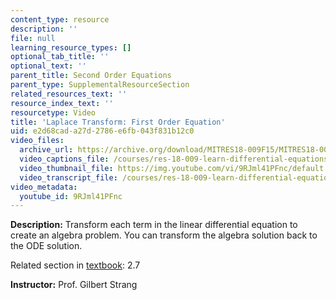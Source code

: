 ```yaml
---
content_type: resource
description: ''
file: null
learning_resource_types: []
optional_tab_title: ''
optional_text: ''
parent_title: Second Order Equations
parent_type: SupplementalResourceSection
related_resources_text: ''
resource_index_text: ''
resourcetype: Video
title: 'Laplace Transform: First Order Equation'
uid: e2d68cad-a27d-2786-e6fb-043f831b12c0
video_files:
  archive_url: https://archive.org/download/MITRES18-009F15/MITRES18-009F15_2_7_LaplaceFirstOrder_300k.mp4
  video_captions_file: /courses/res-18-009-learn-differential-equations-up-close-with-gilbert-strang-and-cleve-moler-fall-2015/4f083452871952dfb47ff3d495de4e94_9RJml41PFnc.vtt
  video_thumbnail_file: https://img.youtube.com/vi/9RJml41PFnc/default.jpg
  video_transcript_file: /courses/res-18-009-learn-differential-equations-up-close-with-gilbert-strang-and-cleve-moler-fall-2015/cc346d5f187502e88c84566092c098ac_9RJml41PFnc.pdf
video_metadata:
  youtube_id: 9RJml41PFnc
---
```


**Description:** Transform each term in the linear differential equation to create an algebra problem. You can transform the algebra solution back to the ODE solution.

Related section in [textbook](http://www-math.mit.edu/~gs/dela/): 2.7

**Instructor:** Prof. Gilbert Strang